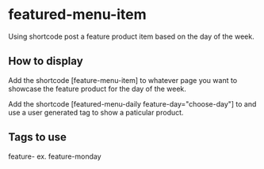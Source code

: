 # featured-menu-item
Using shortcode post a feature product item based on the day of the week. 

## How to display

Add the shortcode [feature-menu-item] to whatever page you want to showcase the feature product for the day of the week.

Add the shortcode [featured-menu-daily feature-day="choose-day"] to and use a user generated tag to show a paticular product.


## Tags to use
feature-<day of the week> ex. feature-monday
  
  
